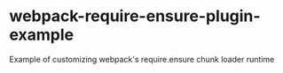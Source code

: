 # webpack-require-ensure-plugin-example
Example of customizing webpack's require.ensure chunk loader runtime
